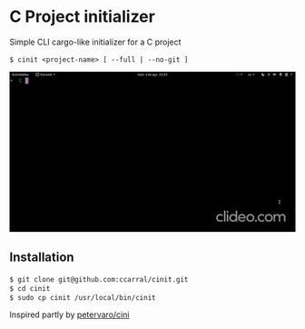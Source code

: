 # C Project initializer 

Simple CLI cargo-like initializer for a C project

```shell
$ cinit <project-name> [ --full | --no-git ]
```

![ gif ](https://github.com/ccarral/cinit/blob/master/cut_foo.gif?raw=true)

## Installation

```shell
$ git clone git@github.com:ccarral/cinit.git
$ cd cinit
$ sudo cp cinit /usr/local/bin/cinit
```

Inspired partly by [petervaro/cini](https://github.com/petervaro/cini)
